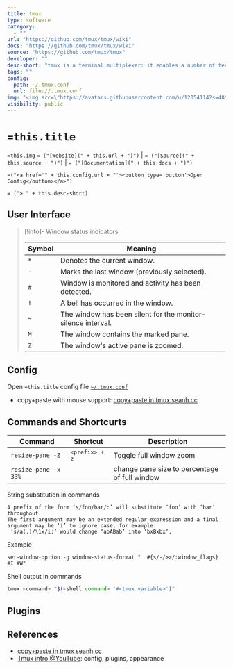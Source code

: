 ```yaml
---
title: tmux
type: software
category:
  - ""
url: "https://github.com/tmux/tmux/wiki"
docs: "https://github.com/tmux/tmux/wiki"
source: "https://github.com/tmux/tmux"
developer: ""
desc-short: "tmux is a terminal multiplexer: it enables a number of terminals to be created, accessed, and controlled from a single screen. tmux may be detached from a screen and continue running in the background, then later reattached.\n"
tags: ""
config:
  path: ~/.tmux.conf
  url: file://.tmux.conf
img: "<img src=\"https://avatars.githubusercontent.com/u/12054114?s=48&v=4\" style=\"width: 20px; vertical-align: middle;\"/>"
visibility: public
---
```

# `=this.title`

`=this.img`  `= ("[Website](" + this.url + ")")` |  `= ("[Source](" + this.source + ")")` | `= ("[Documentation](" + this.docs + ")")` 

 `=("<a href='" + this.config.url + "'><button type='button'>Open Config</button></a>")`

`= ("> " + this.desc-short)`

## User Interface

> [!info]- Window status indicators
>
> Symbol   | Meaning
> -|-
> `*`      | Denotes the current window.
> `-`      | Marks the last window (previously selected).
> `#`      | Window is monitored and activity has been detected.
> `!`      | A bell has occurred in the window.
> `~`      | The window has been silent for the monitor-silence interval.
> `M`      | The window contains the marked pane.
> `Z`      | The window's active pane is zoomed.

## Config

<!-- `=("<a href='" + this.config.url + "'><button type='button'>Open " + this.title + " config file <code>" + this.config.path + "</code></button></a>")` -->
Open `=this.title` config file [`~/.tmux.conf`](file://.tmux.conf)

- copy+paste with mouse support: [copy+paste in tmux seanh.cc]

## Commands and Shortcurts

| Command | Shortcut | Description |
| ---- | ---- | ---- |
| `resize-pane -Z` | <kbd>&lt;prefix&gt; + z</kbd> | Toggle full window zoom |
| `resize-pane -x 33%` |  | change pane size to percentage of full window |

String substitution in commands

```text
A prefix of the form ‘s/foo/bar/:’ will substitute ‘foo’ with ‘bar’ throughout.
The first argument may be an extended regular expression and a final argument may be ‘i’ to ignore case, for example:
 ‘s/a(.)/\1x/i:’ would change ‘abABab’ into ‘bxBxbx’.
```

Example

```tmux
set-window-option -g window-status-format "  #{s/-/>>/:window_flags} #I #W"
```

Shell output in commands

```bash
tmux <command> "$(<shell command> '#<tmux variable>')"
```

## Plugins

## References

- [copy+paste in tmux seanh.cc]
- [Tmux intro @YouTube](https://www.youtube.com/watch?v=DzNmUNvnB04): config, plugins, appearance

[copy+paste in tmux seanh.cc]: https://www.seanh.cc/2020/12/27/copy-and-paste-in-tmux/
